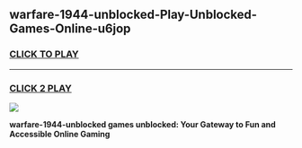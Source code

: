 
## warfare-1944-unblocked-Play-Unblocked-Games-Online-u6jop
<h3>
<a href="https://premium76.site?title=warfare-1944-unblocked&ref=25A">CLICK TO PLAY</a></h3>
<hr>

<h3>
<a href="https://premium76.site?title=warfare-1944-unblocked&ref=25A">CLICK 2 PLAY</a>
  
</h3>

<a href="https://premium76.site?title=warfare-1944-unblocked&ref=25A"><img src="https://clearcache.store/games.png"></a>


**warfare-1944-unblocked games unblocked: Your Gateway to Fun and Accessible Online Gaming**
